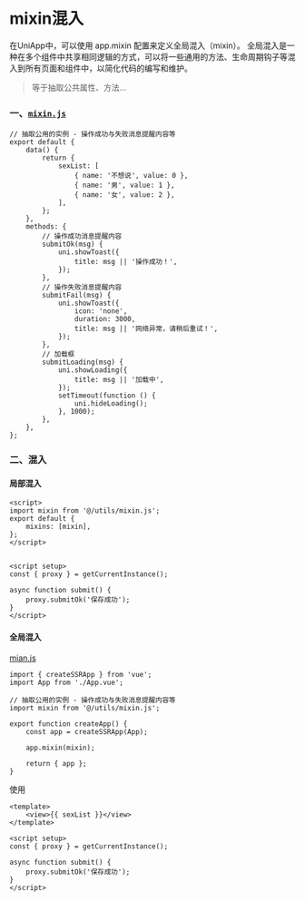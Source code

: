 # mixin混入

在UniApp中，可以使用 app.mixin 配置来定义全局混入（mixin）。
全局混入是一种在多个组件中共享相同逻辑的方式，可以将一些通用的方法、生命周期钩子等混入到所有页面和组件中，以简化代码的编写和维护。

> 等于抽取公共属性、方法...

### 一、[`mixin.js`](../../utils/mixin.js)

```
// 抽取公用的实例 - 操作成功与失败消息提醒内容等
export default {
    data() {
        return {
            sexList: [
                { name: '不想说', value: 0 },
                { name: '男', value: 1 },
                { name: '女', value: 2 },
            ],
        };
    },
    methods: {
        // 操作成功消息提醒内容
        submitOk(msg) {
            uni.showToast({
                title: msg || '操作成功！',
            });
        },
        // 操作失败消息提醒内容
        submitFail(msg) {
            uni.showToast({
                icon: 'none',
                duration: 3000,
                title: msg || '网络异常，请稍后重试！',
            });
        },
        // 加载框
        submitLoading(msg) {
            uni.showLoading({
                title: msg || '加载中',
            });
            setTimeout(function () {
                uni.hideLoading();
            }, 1000);
        },
    },
};
```

### 二、混入

#### 局部混入

```
<script>
import mixin from '@/utils/mixin.js';
export default {
    mixins: [mixin],
};
</script>


<script setup>
const { proxy } = getCurrentInstance();

async function submit() { 
    proxy.submitOk('保存成功');
}
</script>
```

#### 全局混入

[mian.js](../../main.js)

```
import { createSSRApp } from 'vue';
import App from './App.vue';

// 抽取公用的实例 - 操作成功与失败消息提醒内容等
import mixin from '@/utils/mixin.js';

export function createApp() {
    const app = createSSRApp(App);

    app.mixin(mixin);

    return { app };
}
```

使用

```
<template>
    <view>{{ sexList }}</view>
</template>

<script setup>
const { proxy } = getCurrentInstance();

async function submit() { 
    proxy.submitOk('保存成功');
}
</script>
```